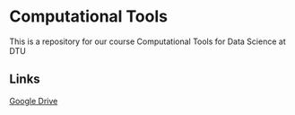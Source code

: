 # Computational Tools
This is a repository for our course Computational Tools for Data Science at DTU

## Links
[Google Drive](https://drive.google.com/drive/u/0/folders/1dGTJPJ5BH3CQYBzIAJXul4Hlh0lafNe7)
